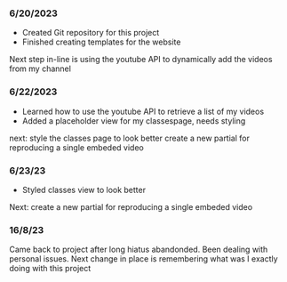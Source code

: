 ### 6/20/2023
- Created Git repository for this project
- Finished creating templates for the website

Next step in-line is using the youtube API to dynamically add the videos from my channel

### 6/22/2023

- Learned how to use the youtube API to retrieve a list of my videos
- Added a placeholder view for my classespage, needs styling

next: style the classes page to look better 
create a new partial for reproducing a single embeded video

### 6/23/23

- Styled classes view to look better

Next: create a new partial for reproducing a single embeded video

### 16/8/23

Came back to project after long hiatus abandonded. Been dealing with personal issues.
Next change in place is remembering what was I exactly doing with this project
